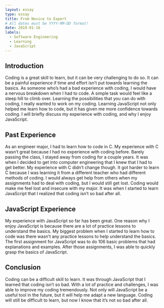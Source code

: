 ```yaml
---
layout: essay
type: essay
title: From Novice to Expert
# All dates must be YYYY-MM-DD format!
date: 2019-01-16
labels:
  - Software Engineering
  - Learning
  - JavaScript
---
```

## Introduction
  Coding is a great skill to learn, but it can be very challenging to do so. It can be a painful experience if time and effort isn’t put towards learning the basics. As someone who’s had a bad experience with coding, I would have a nervous breakdown when I had to code. A simple task would feel like a steep hill to climb over. Learning the possibilities that you can do with coding, I really wanted to work on my coding. Learning JavaScript not only helped me learn how to code, but it has given me more confidence towards coding. I will briefly discuss my experience with coding, and why I enjoy JavaScript.

## Past Experience
  As an engineer major, I had to learn how to code in C. My experience with C wasn’t great because I had no experience with coding before. Barely passing the class, I stayed away from coding for a couple years. It was when I decided to get into computer engineering that I knew that I had to get better. My experience with C didn’t change though. It got harder to learn C because I was learning it from a different teacher who had different methods of coding. I would always get help from others when my assignments had to deal with coding, but I would still get lost. Coding would make me feel lost and insecure with my major. It was when I started to learn JavaScript that I realized that coding isn’t so bad after all.

## JavaScript Experience
  My experience with JavaScript so far has been great. One reason why I enjoy JavaScript is because there are a lot of practice lessons to understand the basics. My biggest problem when I started to learn how to code was there wasn’t any practice lessons to help understand the basics. The first assignment for JavaScript was to do 106 basic problems that had explanations and examples. After those assignments, I was able to quickly grasp the basics of JavaScript. 

## Conclusion
  Coding can be a difficult skill to learn. It was through JavaScript that I learned that coding isn’t so bad. With a lot of practice and challenges, I was able to improve my coding tremendously. Not only will JavaScript be a useful tool in the future, but it will help me adapt a new language. Coding will still be difficult to learn, but now I know that it’s not so bad after all.
